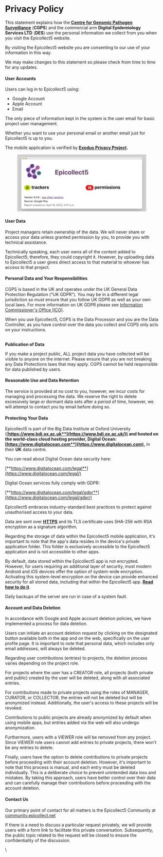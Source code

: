 # Privacy Policy

This statement explains how the [**Centre for Genomic Pathogen Surveillance**](https://www.pathogensurveillance.net/) (**CGPS**) and the commercial arm **Digital Epidemiology Services LTD** (**DES**) use the personal information we collect from you when you visit the Epicollect5 website.

By visiting the Epicollect5 website you are consenting to our use of your information in this way.

We may make changes to this statement so please check from time to time for any updates.

#### User Accounts

Users can log in to Epicollect5 using:

* Google Account
* Apple Account
* Email

The only piece of information kept in the system is the user email for basic project user management.&#x20;

Whether you want to use your personal email or another email just for Epicollect5 is up to you.

The mobile application is verified by [**Exodus Privacy Project**](https://reports.exodus-privacy.eu.org/en/reports/uk.ac.imperial.epicollect.five/latest/)**.**

<figure><img src="../.gitbook/assets/screely-1681827451096.png" alt=""><figcaption></figcaption></figure>

#### User Data

Project managers retain ownership of the data. We will never share or access your data unless granted permission by you, to provide you with technical assistance.

Technically speaking, each user owns all of the content added to Epicollect5; therefore, they could copyright it. However, by uploading data to Epicollect5 a user gives direct access to that material to whoever has access to that project.

#### Personal Data and Your Responsibilities

CGPS is based in the UK and operates under the UK General Data Protection Regulation (“UK GDPR”). You may be in a different legal jurisdiction so must ensure that you follow UK GDPR as well as your own local laws. For more information on UK GDPR please see [Information Commissioner's Office (ICO)](https://ico.org.uk/).

When you use Epicollect5, CGPS is the Data Processor and you are the Data Controller, as you have control over the data you collect and CGPS only acts on your instructions.

\
**Publication of Data**

If you make a project public, ALL project data you have collected will be visible to anyone on the internet. Please ensure that you are not breaking any Data Protections laws that may apply. CGPS cannot be held responsible for data published by users.

#### Reasonable Use and Data Retention

The service is provided at no cost to you, however, we incur costs for managing and processing the data. We reserve the right to delete excessively large or dormant data sets after a period of time, however, we will attempt to contact you by email before doing so.

#### Protecting Your Data

Epicollect5 is part of the Big Data Institute at Oxford University ([**https://www.bdi.ox.ac.uk**](https://www.bdi.ox.ac.uk/)) and hosted on the world-class cloud hosting provider, **Digital Ocean:** [**https://www.digitalocean.com**](https://www.digitalocean.com)**,** in their **UK** data centre.

You can read about Digital Ocean data security here:

[**https://www.digitalocean.com/legal**](https://www.digitalocean.com/legal/)

Digital Ocean services fully comply with GDPR:

[**https://www.digitalocean.com/legal/gdpr**](https://www.digitalocean.com/legal/gdpr/)

Epicollect5 embraces industry-standard best practices to protect against unauthorised access to your data.

Data are sent over [**HTTPS**](https://en.wikipedia.org/wiki/HTTPS) and its TLS certificate uses SHA-256 with RSA encryption as a signature algorithm.

Regarding the storage of data within the Epicollect5 mobile application, it's important to note that the app's data resides in the device's private application folder. This folder is exclusively accessible to the Epicollect5 application and is not accessible to other apps.

By default, data stored within the Epicollect5 app is not encrypted. However, for users requiring an additional layer of security, most modern Android and iOS devices offer the option of system-wide encryption. Activating this system-level encryption on the device can provide enhanced security for all stored data, including that within the Epicollect5 app. [**Read how to do it**](https://gizmodo.com/why-you-should-be-encrypting-your-devices-and-how-to-ea-1798698901).

Daily backups of the server are run in case of a system fault.

#### Account and Data Deletion

In accordance with Google and Apple account deletion policies, we have implemented a process for data deletion.

Users can initiate an account deletion request by clicking on the designated button available both in the app and on the web, specifically on the user profile page. It is important to note that personal data, which includes only email addresses, will always be deleted.

Regarding user contributions (entries) to projects, the deletion process varies depending on the project role.

For projects where the user has a CREATOR role, all projects (both private and public) created by the user will be deleted, along with all associated entries.

For contributions made to private projects using the roles of MANAGER, CURATOR, or COLLECTOR, the entries will not be deleted but will be anonymized instead. Additionally, the user's access to these projects will be revoked.

Contributions to public projects are already anonymized by default when using mobile apps, but entries added via the web will also undergo anonymization.

Furthermore, users with a VIEWER role will be removed from any project. Since VIEWER role users cannot add entries to private projects, there won't be any entries to delete.

Finally, users have the option to delete contributions to private projects before proceeding with their account deletion. However, it's important to note that this process is manual, and each entry must be deleted individually. This is a deliberate choice to prevent unintended data loss and mistakes. By taking this approach, users have better control over their data and can carefully manage their contributions before proceeding with the account deletion.

#### Contact Us

Our primary point of contact for all matters is the Epicollect5 Community at [community.epicollect.net](http://community.epicollect.net/)

If there is a need to discuss a particular request privately, we will provide users with a form link to facilitate this private conversation. Subsequently, the public topic related to the request will be closed to ensure the confidentiality of the discussion.

\
